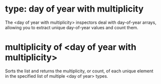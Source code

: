 # type: day of year with multiplicity

The &lt;day of year with multiplicity&gt; inspectors deal with day-of-year arrays, allowing you to extract unique day-of-year values and count them.

# multiplicity of &lt;day of year with multiplicity&gt;

Sorts the list and returns the multiplicity, or count, of each unique element in the specified list of multiple &lt;day of year&gt; types.
